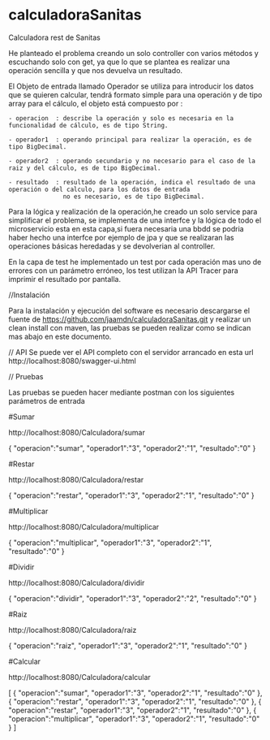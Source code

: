 # calculadoraSanitas
Calculadora rest de Sanitas

He planteado el problema creando un solo controller con varios métodos y escuchando solo con get, ya que lo que se plantea es realizar una operación sencilla y que nos devuelva un resultado.

El Objeto de entrada llamado Operador se utiliza para introducir los datos que se quieren calcular, tendrá formato simple para una operación y de tipo array para el cálculo, el objeto está compuesto por :

	- operacion  : describe la operación y solo es necesaria en la funcionalidad de cálculo, es de tipo String.
	
	- operador1  : operando principal para realizar la operación, es de tipo BigDecimal.
	
	- operador2  : operando secundario y no necesario para el caso de la raiz y del cálculo, es de tipo BigDecimal.
	
	- resultado  : resultado de la operación, indica el resultado de una operación o del calculo, para los datos de entrada  
				   no es necesario, es de tipo BigDecimal.


Para la lógica y realización de la operación,he creado un solo service para simplificar el problema, se implementa de una interfce y la lógica de todo el microservicio esta en esta capa,si fuera necesaria una bbdd se podria haber hecho una interfce por ejemplo de jpa y que se realizaran las operaciones básicas heredadas y se devolverian al controller.

En la capa de test he implementado un test por cada operación mas uno de errores con un parámetro erróneo, los test utilizan la API Tracer para imprimir el resultado por pantalla.

//Instalación

Para la instalación y ejecución del software es necesario descargarse el fuente de https://github.com/jaamdn/calculadoraSanitas.git y realizar un clean install con maven, las pruebas se pueden realizar como se indican mas abajo en este documento.


// API
Se puede ver el API completo con el servidor arrancado en esta url http://localhost:8080/swagger-ui.html


// Pruebas

Las pruebas se pueden hacer mediante postman con los siguientes parámetros de entrada

#Sumar

http://localhost:8080/Calculadora/sumar

{
	"operacion":"sumar",
	"operador1":"3",
	"operador2":"1",
	"resultado":"0"
}


#Restar

http://localhost:8080/Calculadora/restar

{
	"operacion":"restar",
	"operador1":"3",
	"operador2":"1",
	"resultado":"0"
}
	
#Multiplicar

http://localhost:8080/Calculadora/multiplicar

{
	"operacion":"multiplicar",
	"operador1":"3",
	"operador2":"1",
	"resultado":"0"
}


#Dividir

http://localhost:8080/Calculadora/dividir

{
	"operacion":"dividir",
	"operador1":"3",
	"operador2":"2",
	"resultado":"0"
	}


#Raiz

http://localhost:8080/Calculadora/raiz

{
	"operacion":"raiz",
	"operador1":"3",
	"operador2":"1",
	"resultado":"0"
}

#Calcular

http://localhost:8080/Calculadora/calcular

[
	{
	"operacion":"sumar",
	"operador1":"3",
	"operador2":"1",
	"resultado":"0"
	},
		{
	"operacion":"restar",
	"operador1":"3",
	"operador2":"1",
	"resultado":"0"
	},
		{
	"operacion":"restar",
	"operador1":"3",
	"operador2":"1",
	"resultado":"0"
	},
		{
	"operacion":"multiplicar",
	"operador1":"3",
	"operador2":"1",
	"resultado":"0"
	}
]
